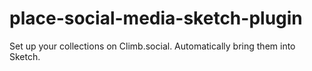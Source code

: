 # place-social-media-sketch-plugin
Set up your collections on Climb.social. Automatically bring them into Sketch.
